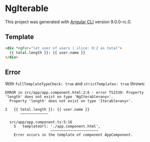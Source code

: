 # NgIterable

This project was generated with [Angular CLI](https://github.com/angular/angular-cli) version 9.0.0-rc.0.

## Template

```html
<div *ngFor="let user of users | slice: 0:2 as total">
  {{ total.length }}: {{ user.name }}
</div>
```

## Error

With `fullTemplateTypeCheck: true` and `strictTemplates: true` throws:

```
ERROR in src/app/app.component.html:2:6 - error TS2339: Property 'length' does not exist on type 'NgIterable<any>'.
  Property 'length' does not exist on type 'Iterable<any>'.

2   {{ total.length }}: {{ user.name }}
       ~~~~~~~~~~~~~

  src/app/app.component.ts:5:16
    5   templateUrl: './app.component.html',
                     ~~~~~~~~~~~~~~~~~~~~~~
    Error occurs in the template of component AppComponent.
```
